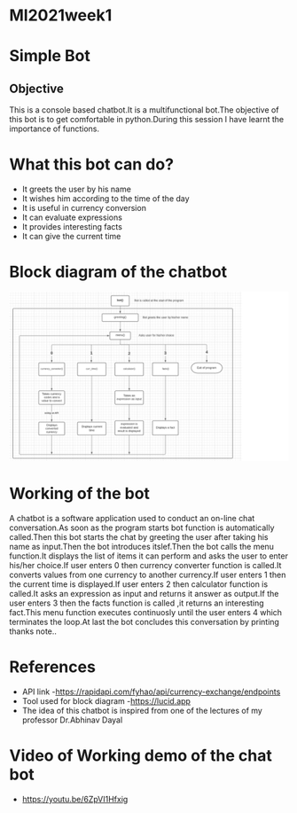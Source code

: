# Ml2021week1
# Simple Bot 
## Objective
This is a console based chatbot.It is a multifunctional bot.The objective of this bot is to get comfortable in python.During this session I have learnt the importance of functions. 

# What this bot can do?
* It greets the user by his name 
* It wishes him according to the time of the day
* It is useful in currency conversion
* It can evaluate expressions
* It provides interesting facts
* It can give the current time
# Block diagram of the chatbot
![Block Diagram](https://github.com/yashwanthvarmaalluri/ml2021week1/blob/main/ml2021%20week-1%20block%20diagram.png)
# Working of the bot
A chatbot is a software application used to conduct an on-line chat conversation.As soon as the program starts bot function is automatically called.Then this bot starts the chat by greeting the user after taking his name as input.Then the bot introduces itslef.Then the bot calls the menu function.It displays the list of items it can perform and asks the user to enter his/her choice.If user enters 0 then currency converter function is called.It converts values from one currency to another currency.If user enters 1 then the current time is displayed.If user enters 2 then calculator function is called.It asks an expression as input and returns it answer as output.If the user enters 3 then the facts function is called ,it returns an interesting fact.This menu function executes continuosly until the user enters 4 which terminates the loop.At last the bot concludes this conversation by printing thanks note..
# References
- API link -https://rapidapi.com/fyhao/api/currency-exchange/endpoints
- Tool used for block diagram -https://lucid.app
- The idea of this chatbot is inspired from one of the lectures of my professor Dr.Abhinav Dayal
# Video of Working demo of the chat bot
- https://youtu.be/6ZpVI1Hfxig
